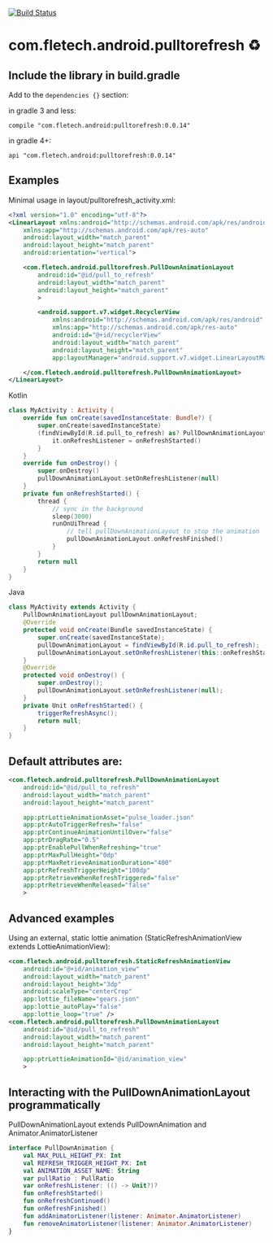 [![Build Status](https://travis-ci.org/flocsy/PullToRefresh.svg?branch=master)](https://travis-ci.org/flocsy/PullToRefresh)

# com.fletech.android.pulltorefresh ♻

## Include the library in build.gradle
Add to the `dependencies {}` section:

in gradle 3 and less:

```compile "com.fletech.android:pulltorefresh:0.0.14"```

in gradle 4+:

```api "com.fletech.android:pulltorefresh:0.0.14"```


## Examples

Minimal usage in layout/pulltorefresh_activity.xml:
```xml
<?xml version="1.0" encoding="utf-8"?>
<LinearLayout xmlns:android="http://schemas.android.com/apk/res/android"
    xmlns:app="http://schemas.android.com/apk/res-auto"
    android:layout_width="match_parent"
    android:layout_height="match_parent"
    android:orientation="vertical">

    <com.fletech.android.pulltorefresh.PullDownAnimationLayout
        android:id="@id/pull_to_refresh"
        android:layout_width="match_parent"
        android:layout_height="match_parent"
        >

        <android.support.v7.widget.RecyclerView
            xmlns:android="http://schemas.android.com/apk/res/android"
            xmlns:app="http://schemas.android.com/apk/res-auto"
            android:id="@+id/recyclerView"
            android:layout_width="match_parent"
            android:layout_height="match_parent"
            app:layoutManager="android.support.v7.widget.LinearLayoutManager"/>

    </com.fletech.android.pulltorefresh.PullDownAnimationLayout>
</LinearLayout>
```
Kotlin
```kotlin
class MyActivity : Activity {
    override fun onCreate(savedInstanceState: Bundle?) {
        super.onCreate(savedInstanceState)
        (findViewById(R.id.pull_to_refresh) as? PullDownAnimationLayout)?.let {
            it.onRefreshListener = onRefreshStarted()
        }
    }
    override fun onDestroy() {
        super.onDestroy()
        pullDownAnimationLayout.setOnRefreshListener(null)
    }
    private fun onRefreshStarted() {
        thread {
            // sync in the background
            sleep(3000)
            runOnUiThread {
                // tell pullDownAnimationLayout to stop the animation
                pullDownAnimationLayout.onRefreshFinished()
            }
        }
        return null
    }
}
```
Java
```java
class MyActivity extends Activity {
    PullDownAnimationLayout pullDownAnimationLayout;
    @Override
    protected void onCreate(Bundle savedInstanceState) {
        super.onCreate(savedInstanceState);
        pullDownAnimationLayout = findViewById(R.id.pull_to_refresh);
        pullDownAnimationLayout.setOnRefreshListener(this::onRefreshStarted);
    }
    @Override
    protected void onDestroy() {
        super.onDestroy();
        pullDownAnimationLayout.setOnRefreshListener(null);
    }
    private Unit onRefreshStarted() {
        triggerRefreshAsync();
        return null;
    }
}
```

## Default attributes are:
```xml
<com.fletech.android.pulltorefresh.PullDownAnimationLayout
    android:id="@id/pull_to_refresh"
    android:layout_width="match_parent"
    android:layout_height="match_parent"

    app:ptrLottieAnimationAsset="pulse_loader.json"
    app:ptrAutoTriggerRefresh="false"
    app:ptrContinueAnimationUntilOver="false"
    app:ptrDragRate="0.5"
    app:ptrEnablePullWhenRefreshing="true"
    app:ptrMaxPullHeight="0dp"
    app:ptrMaxRetrieveAnimationDuration="400"
    app:ptrRefreshTriggerHeight="100dp"
    app:ptrRetrieveWhenRefreshTriggered="false"
    app:ptrRetrieveWhenReleased="false"
    >
```

## Advanced examples
Using an external, static lottie animation (StaticRefreshAnimationView extends LottieAnimationView):
```xml
<com.fletech.android.pulltorefresh.StaticRefreshAnimationView
    android:id="@+id/animation_view"
    android:layout_width="match_parent"
    android:layout_height="3dp"
    android:scaleType="centerCrop"
    app:lottie_fileName="gears.json"
    app:lottie_autoPlay="false"
    app:lottie_loop="true" />
<com.fletech.android.pulltorefresh.PullDownAnimationLayout
    android:id="@id/pull_to_refresh"
    android:layout_width="match_parent"
    android:layout_height="match_parent"

    app:ptrLottieAnimationId="@id/animation_view"
    >
```

## Interacting with the PullDownAnimationLayout programmatically
PullDownAnimationLayout extends PullDownAnimation and Animator.AnimatorListener

```kotlin
interface PullDownAnimation {
    val MAX_PULL_HEIGHT_PX: Int
    val REFRESH_TRIGGER_HEIGHT_PX: Int
    val ANIMATION_ASSET_NAME: String
    var pullRatio : PullRatio
    var onRefreshListener: (() -> Unit?)?
    fun onRefreshStarted()
    fun onRefreshContinued()
    fun onRefreshFinished()
    fun addAnimatorListener(listener: Animator.AnimatorListener)
    fun removeAnimatorListener(listener: Animator.AnimatorListener)
}
```

